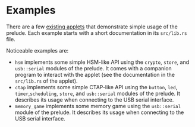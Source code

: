 # Examples

There are a few [existing applets](https://github.com/google/wasefire/tree/main/examples/rust) that
demonstrate simple usage of the prelude. Each example starts with a short documentation in its
`src/lib.rs` file.

Noticeable examples are:

- `hsm` implements some simple HSM-like API using the `crypto`, `store`, and `usb::serial` modules
  of the prelude. It comes with a companion program to interact with the applet (see the
  documentation in the `src/lib.rs` of the applet).
- `ctap` implements some simple CTAP-like API using the `button`, `led`, `timer`,`scheduling`,
  `store`, and `usb::serial` modules of the prelude. It describes its usage when connecting to the
  USB serial interface.
- `memory_game` implements some memory game using the `usb::serial` module of the prelude. It
  describes its usage when connecting to the USB serial interface.
